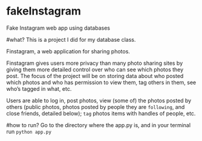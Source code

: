 # fakeInstagram
Fake Instagram web app using databases

#what?
This is a project I did for my database class.

Finstagram, a web application for sharing photos.

Finstagram gives users more privacy than many photo sharing sites by giving them more
detailed control over who can see which photos they post. The focus of the project will be on
storing data about who posted which photos and who has permission to view them, tag others
in them, see who’s tagged in what, etc.

Users are able to log in, post photos, view (some of) the photos posted by others (public
photos, photos posted by people they are `following`, and close friends, detailed below); `tag`
photos items with handles of people, etc. 

#how to run?
Go to the directory where the app.py is, and in your terminal run `python app.py`
